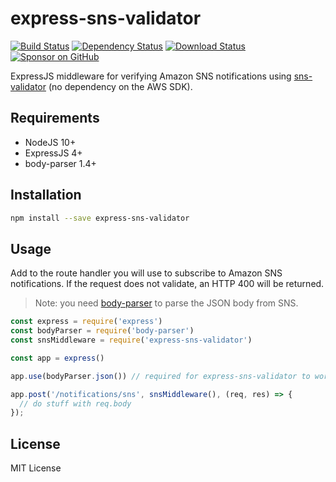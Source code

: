 # express-sns-validator

[![Build Status](https://travis-ci.org/compwright/express-sns-validator.svg?branch=master)](https://travis-ci.org/compwright/express-sns-validator)
[![Dependency Status](https://img.shields.io/david/compwright/express-sns-validator.svg?style=flat-square)](https://david-dm.org/compwright/express-sns-validator)
[![Download Status](https://img.shields.io/npm/dm/express-sns-validator.svg?style=flat-square)](https://www.npmjs.com/package/express-sns-validator)
[![Sponsor on GitHub](https://img.shields.io/static/v1?label=Sponsor&message=❤&logo=GitHub&link=https://github.com/sponsors/compwright)](https://github.com/sponsors/compwright)

ExpressJS middleware for verifying Amazon SNS notifications using [sns-validator](https://www.npmjs.com/package/sns-validator) (no dependency on the AWS SDK).

## Requirements

* NodeJS 10+
* ExpressJS 4+
* body-parser 1.4+

## Installation

```bash
npm install --save express-sns-validator
```

## Usage

Add to the route handler you will use to subscribe to Amazon SNS notifications. If the request does not validate, an HTTP 400 will be returned.

> Note: you need [body-parser](https://npmjs.com/package/body-parser) to parse the JSON body from SNS.

```javascript
const express = require('express')
const bodyParser = require('body-parser')
const snsMiddleware = require('express-sns-validator')

const app = express()

app.use(bodyParser.json()) // required for express-sns-validator to work properly

app.post('/notifications/sns', snsMiddleware(), (req, res) => {
  // do stuff with req.body
});
```

## License

MIT License
